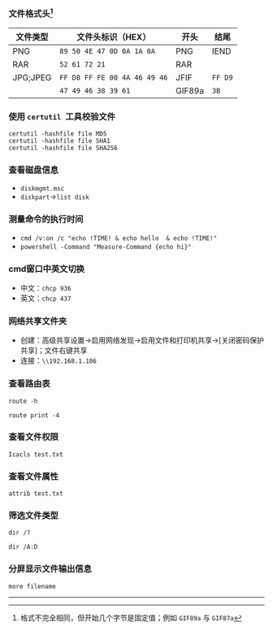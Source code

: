 ### 文件格式头[^1]

| 文件类型 | 文件头标识（HEX）            | 开头   | 结尾    |
| -------- | ---------------------------- | ------ | ------- |
| PNG      | `89 50 4E 47 0D 0A 1A 0A`    | PNG    | IEND    |
| RAR      | `52 61 72 21`                | RAR    |         |
| JPG;JPEG | `FF D8 FF FE 00 4A 46 49 46` | JFIF   | `FF D9` |
|          | `47 49 46 38 39 61`          | GIF89a | `3B`    |

### 使用 `certutil `工具校验文件

```
certutil -hashfile file MD5
certutil -hashfile file SHA1
certutil -hashfile file SHA256
```

### 查看磁盘信息

- `diskmgmt.msc`
- `diskpart`→`list disk`

### 测量命令的执行时间

- `cmd /v:on /c "echo !TIME! & echo hello  & echo !TIME!"`
- `powershell -Command "Measure-Command {echo hi}"`

### cmd窗口中英文切换

- 中文：`chcp 936`
- 英文：`chcp 437`

### 网络共享文件夹

- 创建：高级共享设置→启用网络发现→启用文件和打印机共享→[关闭密码保护共享]；文件右键共享
- 连接：`\\192.168.1.106`

### 查看路由表

`route -h`

`route print -4`

### 查看文件权限

`Icacls test.txt `

### 查看文件属性

`attrib test.txt`

### 筛选文件类型

`dir /?`

`dir /A:D`

### 分屏显示文件输出信息

`more filename`



---

[^1]: 格式不完全相同，但开始几个字节是固定值；例如 `GIF89a` 与 `GIF87a`

